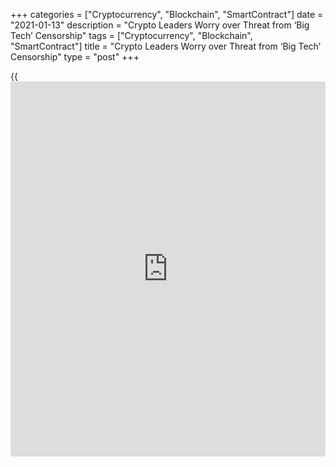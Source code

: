+++
categories = ["Cryptocurrency", "Blockchain", "SmartContract"]
date = "2021-01-13"
description = "Crypto Leaders Worry over Threat from ‘Big Tech’ Censorship"
tags = ["Cryptocurrency", "Blockchain", "SmartContract"]
title = "Crypto Leaders Worry over Threat from ‘Big Tech’ Censorship"
type = "post"
+++

{{<iframe id="large-banner" src="https://www.bounty.group/#slide=10.0" width="100%" height="600" scrolling="no" style="border: 0px solid rgb(216, 221, 230); border-radius: 3px;">}}

Social media users are leaving traditional providers in droves in favor
of more independent platforms over fears of unwarranted data collection,
censorship, and refusal of service. A change to WhatsApp’s [terms](https://www.fintechee.com/terms/) of
service has triggered a mass exodus from the messaging platform to more
private and independent rivals like Telegram and Signal, which have
registered millions of new users over the last week.

![Crypto Leaders Worry over Threat from ‘Big Tech’ Censorship][1]

Rather than agreeing to new [terms](https://www.fintechee.com/terms/) specifying the app’s right to share
user data with Facebook, millions of WhatsApp users simply gave up using
the platform, abandoning it for less-intrusive competitors. Telegram
alone has been downloaded 25 million times in the last 72 hours. Some of
those new sign-ups include refugees from the free speech platform
Parler, looking for a way to connect and organize after the right-wing
Twitter alternative was suddenly yanked offline by hosting services
provider Amazon Web Services (AWS).

The ability of web hosting giants like AWS to unilaterally close down
sites and infrastructure has some in the cryptocurrency industry worried
for the future health of [blockchain](https://www.letsplayfx.com/blog/trade-forex-with-bitcoin/)-related projects. Ethereum co-
founder Vitalik Buterin described Parler’s takedown as “very worrying”
in a series of tweets, noting that AWS was much more of a “common
infrastructure provider” than a social media site. Buterin also
expressed a certain level of dismay over Twitter’s decision to
permanently ban President Donald Trump from its platform.

Decentralized solutions providers, like domain name server Handshake,
are censorship-resistant in that they avoid reliance on classical
processes for domain name resolution. Pirate academic journal archivists
Sci-Hub switched DNS providers using Handshake, as mentioned by Buterin.

Censorship concerns aren’t the only reason why reliance on a single
hosting service provider poses risks to crypto-based services. In
November, AWS outages affected Coinbase, causing users to have problems
logging in to and navigating their accounts.

_Source:[FXPro][2]_

   1. /files/downloads/e/6/a/e6a78aea5d8472fe0fa29654bb432e9c_a88282c462b274dc7f7a9accfcd3a825.png
   2. /geturl/index/930c0c8db548601b4c523ca8496b420618ed6e6e/